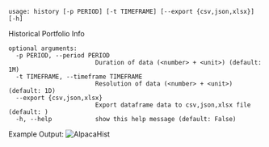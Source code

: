 ```
usage: history [-p PERIOD] [-t TIMEFRAME] [--export {csv,json,xlsx}] [-h]
```
Historical Portfolio Info
```
optional arguments:
  -p PERIOD, --period PERIOD
                        Duration of data (<number> + <unit>) (default: 1M)
  -t TIMEFRAME, --timeframe TIMEFRAME
                        Resolution of data (<number> + <unit>) (default: 1D)
  --export {csv,json,xlsx}
                        Export dataframe data to csv,json,xlsx file (default: )
  -h, --help            show this help message (default: False)
```

Example Output:
![AlpacaHist](https://user-images.githubusercontent.com/18151143/134233417-fab329bb-7741-48e5-ad2d-976026ce9581.png)
